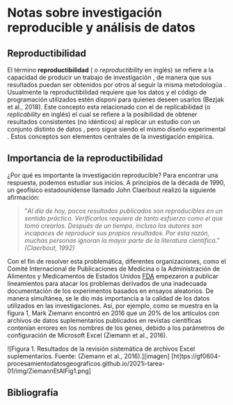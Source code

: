 # Notas sobre investigación reproducible y análisis de datos

## Reproductibilidad

El término **reproductibilidad** ( o _reproductibility_ en inglés) se refiere a la capacidad de producir un trabajo de investigación , de manera que sus resultados puedan ser  obtenidos por otros al seguir la misma metodologúa .
Usualmente la reproductibilidad requiere que los datos  y el código de programación utilizados  estén disponi para quienes deseen usarlos  (Bezjak et al., 2018). 
Este concepto esta relacionado con el de  replicabilidad  (o _replicability_ en inglés)  el cual se refiere a la posibilidad de obtener resultados  consistentes (no idénticos)  al replicar un estudio con un conjunto  distinto de datos , pero sigue siendo el mismo diseño experimental . Estos conceptos son elementos centrales  de la investigación empírica. 

## Importancia de la reproductibilidad

¿Por qué es importante la investigación reproducible? Para encontrar una respuesta, podemos estudiar sus inicios. A principios de la década de 1990, un geofísico estadounidense llamado John Claerbout realizó la siguiente afirmación:

> "_Al día de hoy, pocos resultados publicados son reproducibles en un sentido práctico. Verificarlos requiere de tanto esfuerzo como el que tomó crearlos. Después de un tiempo, incluso los autores son incapaces de reproducir sus propios resultados. Por esta razón, muchas personas ignoran la mayor parte de la literatura científica." (Claerbout, 1992)_

Con el fin de resolver esta problemática, diferentes organizaciones, como el Comité Internacional de Publicaciones de Medicina o la Administración de Alimentos y Medicamentos de Estados Unidos [FDA]( https://www.fda.gov/) empezaron a publicar lineamientos para atacar los problemas derivados de una inadecuada documentación de los experimentos basados en ensayos aleatorios. De manera simultánea, se le dio más importancia a la calidad de los datos utilizados en las investigaciones. Así, por ejemplo, como se muestra en la figura 1, Mark Ziemann encontró en 2016 que un 20% de los artículos con archivos de datos suplementarios publicados en revistas científicas contenían errores en los nombres de los genes, debido a los parámetros de configuración de Microsoft Excel (Ziemann et al., 2016).

![Figura 1. Resultados de la revisión sistemática de archivos Excel suplementarios. Fuente: (Ziemann et al., 2016).][imagen] [ht]tps://gf0604-procesamientodatosgeograficos.github.io/2021i-tarea-01/img/ZiemannEtAlFig1.png]



## Bibliografía




